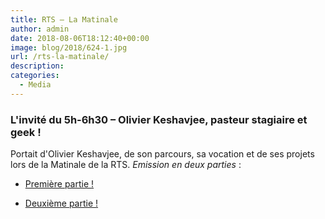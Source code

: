 ```yaml
---
title: RTS – La Matinale
author: admin
date: 2018-08-06T18:12:40+00:00
image: blog/2018/624-1.jpg
url: /rts-la-matinale/
description: 
categories:
  - Media
---
```


### L'invité du 5h-6h30 – Olivier Keshavjee, pasteur stagiaire et geek !

Portait d'Olivier Keshavjee, de son parcours, sa vocation et de ses projets lors de la Matinale de la RTS. _Emission en deux parties_ : 

- [Première partie !][1] 

- [Deuxième partie !][2]

 [1]: https://www.rts.ch/play/radio/la-matinale-5h-6h30/audio/linvite-du-5h-6h30-olivier-keshavjee-pasteur-stagiaire-et-geek-en-rediffusion?id=9753276
 [2]: https://www.rts.ch/play/radio/la-matinale-5h-6h30/audio/linvite-e-du-5h-6h30-deuxieme-partie-olivier-keshavjee-pasteur-stagiaire-et-geek?id=9622588